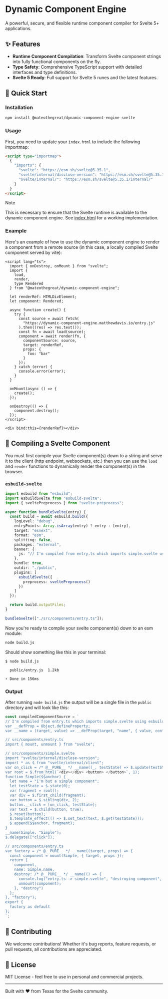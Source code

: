 # Dynamic Component Engine

A powerful, secure, and flexible runtime component compiler for Svelte 5+ applications.

## ✨ Features

- **Runtime Component Compilation**: Transform Svelte component strings into fully functional components on the fly.
- **Type Safety**: Comprehensive TypeScript support with detailed interfaces and type definitions.
- **Svelte 5 Ready**: Full support for Svelte 5 runes and the latest features.

## 🚀 Quick Start

### Installation

```bash
npm install @mateothegreat/dynamic-component-engine svelte
```

### Usage

First, you need to update your `index.html` to include the following importmap:

```html
<script type="importmap">
  {
    "imports": {
      "svelte": "https://esm.sh/svelte@5.35.1",
      "svelte/internal/disclose-version": "https://esm.sh/svelte@5.35.1/internal/disclose-version",
      "svelte/internal/": "https://esm.sh/svelte@5.35.1/internal/"
    }
  }
</script>
```

> [!NOTE]
> This is necessary to ensure that the Svelte runtime is available to the dynamic component engine.
> See [index.html](../index.html) for a working implementation.

### Example

Here's an example of how to use the dynamic component engine to render a component from a remote source (in this case, a locally compiled Svelte component served by vite):

```svelte
<script lang="ts">
  import { onDestroy, onMount } from "svelte";
  import {
    load,
    render,
    type Rendered
  } from "@mateothegreat/dynamic-component-engine";

  let renderRef: HTMLDivElement;
  let component: Rendered;

  async function create() {
    try {
      const source = await fetch(
        "https://dynamic-component-engine.matthewdavis.io/entry.js"
      ).then((res) => res.text());
      const fn = await load(source);
      component = await render(fn, {
        componentSource: source,
        target: renderRef,
        props: {
          foo: "bar"
        }
      });
    } catch (error) {
      console.error(error);
    }
  }

  onMount(async () => {
    create();
  });

  onDestroy(() => {
    component.destroy();
  });
</script>

<div bind:this={renderRef}></div>
```

## 🔨 Compiling a Svelte Component

You must first compile your Svelte component(s) down to a string and serve it to the client (http endpoint, websockets, etc.) then you can use the `load` and `render` functions to dynamically render the component(s) in the browser.

### `esbuild-svelte`

```typescript
import esbuild from "esbuild";
import esbuildSvelte from "esbuild-svelte";
import { sveltePreprocess } from "svelte-preprocess";

async function bundleSvelte(entry) {
  const build = await esbuild.build({
    logLevel: "debug",
    entryPoints: Array.isArray(entry) ? entry : [entry],
    target: "esnext",
    format: "esm",
    splitting: false,
    packages: "external",
    banner: {
      js: "// I'm compiled from entry.ts which imports simple.svelte using esbuild-svelte."
    },
    bundle: true,
    outdir: "./public",
    plugins: [
      esbuildSvelte({
        preprocess: sveltePreprocess()
      })
    ]
  });

  return build.outputFiles;
}

bundleSvelte(["./src/components/entry.ts"]);
```

Now you're ready to compile your svelte component(s) down to an esm module:

```bash
node build.js
```

Should show something like this in your terminal:

```shell
$ node build.js

  public/entry.js  1.2kb

⚡ Done in 156ms
```

### Output

After running `node build.js` the output will be a single file in the `public` directory and will look like this:

```js
const compiledComponentSource = `
// I'm compiled from entry.ts which imports simple.svelte using esbuild-svelte.
var __defProp = Object.defineProperty;
var __name = (target, value) => __defProp(target, "name", { value, configurable: true });

// src/components/entry.ts
import { mount, unmount } from "svelte";

// src/components/simple.svelte
import "svelte/internal/disclose-version";
import * as $ from "svelte/internal/client";
var on_click = /* @__PURE__ */ __name((_, testState) => $.update(testState), "on_click");
var root = $.from_html(`<div></div> <button> </button>`, 1);
function Simple($$anchor) {
  let name = "I'm but a simple component";
  let testState = $.state(0);
  var fragment = root();
  var div = $.first_child(fragment);
  var button = $.sibling(div, 2);
  button.__click = [on_click, testState];
  var text = $.child(button, true);
  $.reset(button);
  $.template_effect(() => $.set_text(text, $.get(testState)));
  $.append($$anchor, fragment);
}
__name(Simple, "Simple");
$.delegate(["click"]);

// src/components/entry.ts
var factory = /* @__PURE__ */ __name((target, props) => {
  const component = mount(Simple, { target, props });
  return {
    component,
    name: Simple.name,
    destroy: /* @__PURE__ */ __name(() => {
      console.log("entry.ts -> simple.svelte", "destroying component", component);
      unmount(component);
    }, "destroy")
  };
}, "factory");
export {
  factory as default
};
`;
```

## 🤝 Contributing

We welcome contributions! Whether it's bug reports, feature requests, or pull requests, all contributions are appreciated.

## 📜 License

MIT License - feel free to use in personal and commercial projects.

---

Built with ❤️ from Texas for the Svelte community.
